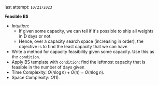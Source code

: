 last attempt: `10/21/2023`

**Feasible BS**
- *Intuition*: 
  - If given some capacity, we can tell if it's possible to ship all weights in D days or not. 
  - Hence, over a capacity search space (increasing in order), the objective is to find the least capacity that we can have. 
- Write a method for capacity feasibility given some capacity. Use this as the `condition`. 
- Apply BS template with `condition`: find the leftmost capacity that is feasible in the number of days given. 
- Time Complexity: $O(n\log n) + O(n)$ = $O(n\log n)$. 
- Space Complexity: $O(1)$. 